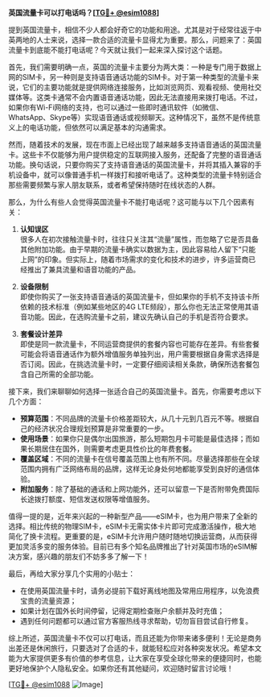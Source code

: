 **英国流量卡可以打电话吗？[[TG💪+ @esim1088](https://t.me/s/esim1088)]**

提到英国流量卡，相信不少人都会好奇它的功能和用途。尤其是对于经常往返于中英两地的人士来说，选择一款合适的流量卡显得尤为重要。那么，问题来了：英国流量卡到底能不能打电话呢？今天就让我们一起来深入探讨这个话题。

首先，我们需要明确一点，英国的流量卡主要分为两大类：一种是专门用于数据上网的SIM卡，另一种则是支持语音通话功能的SIM卡。对于第一种类型的流量卡来说，它们的主要功能就是提供网络连接服务，比如浏览网页、观看视频、使用社交媒体等。这类卡通常不会内置语音通话功能，因此无法直接用来拨打电话。不过，如果你有Wi-Fi网络的支持，也可以通过一些即时通讯软件（如微信、WhatsApp、Skype等）实现语音通话或视频聊天。这种情况下，虽然不是传统意义上的电话功能，但依然可以满足基本的沟通需求。

然而，随着技术的发展，现在市面上已经出现了越来越多支持语音通话的英国流量卡。这些卡不仅能够为用户提供稳定的互联网接入服务，还配备了完整的语音通话功能。换句话说，只要你购买了支持语音通话的英国流量卡，并将其插入兼容的手机设备中，就可以像普通手机一样拨打和接听电话了。这种类型的流量卡特别适合那些需要频繁与家人朋友联系，或者希望保持随时在线状态的人群。

那么，为什么有些人会觉得英国流量卡不能打电话呢？这可能与以下几个因素有关：

1. **认知误区**  
很多人在初次接触流量卡时，往往只关注其“流量”属性，而忽略了它是否具备其他附加功能。由于早期的流量卡确实以数据为主，因此容易给人留下“只能上网”的印象。但实际上，随着市场需求的变化和技术的进步，许多运营商已经推出了兼具流量和语音功能的产品。

2. **设备限制**  
即使你购买了一张支持语音通话的英国流量卡，但如果你的手机不支持该卡所依赖的技术标准（例如某些地区的4G LTE频段），那么你也无法正常使用其语音功能。因此，在选购流量卡之前，建议先确认自己的手机是否符合要求。

3. **套餐设计差异**  
即使是同一款流量卡，不同运营商提供的套餐内容也可能存在差异。有些套餐可能会将语音通话作为额外增值服务单独列出，用户需要根据自身需求选择是否订阅。因此，在挑选流量卡时，一定要仔细阅读相关条款，确保所选套餐包含自己所需的全部功能。

接下来，我们来聊聊如何选择一张适合自己的英国流量卡。首先，你需要考虑以下几个方面：

- **预算范围**：不同品牌的流量卡价格差距较大，从几十元到几百元不等。根据自己的经济状况合理规划预算是非常重要的一步。
- **使用场景**：如果你只是偶尔出国旅游，那么短期包月卡可能是最佳选择；而如果长期居住在国外，则需要考虑更具性价比的年费套餐。
- **覆盖区域**：不同的流量卡在信号覆盖范围上也有所不同。尽量选择那些在全球范围内拥有广泛网络布局的品牌，这样无论身处何地都能享受到良好的通信体验。
- **附加服务**：除了基础的通话和上网功能外，还可以留意一下是否附带免费国际长途拨打额度、短信发送权限等增值服务。

值得一提的是，近年来兴起的一种新型产品——eSIM卡，也为用户带来了全新的选择。相比传统的物理SIM卡，eSIM卡无需实体卡片即可完成激活操作，极大地简化了换卡流程。更重要的是，eSIM卡允许用户随时随地切换运营商，从而获得更加灵活多变的服务体验。目前已有多个知名品牌推出了针对英国市场的eSIM解决方案，感兴趣的朋友们不妨多多了解一下！

最后，再给大家分享几个实用的小贴士：
- 在使用英国流量卡时，请务必提前下载好离线地图及常用应用程序，以免浪费宝贵的流量资源；
- 如果计划在国外长时间停留，记得定期检查账户余额并及时充值；
- 遇到任何问题都可以通过官方客服热线寻求帮助，切勿盲目尝试自行修复。

综上所述，英国流量卡不仅可以打电话，而且还能为你带来诸多便利！无论是商务出差还是休闲旅行，只要选对了合适的卡，就能轻松应对各种突发状况。希望本文能为大家提供更多有价值的参考信息，让大家在享受全球化带来的便捷同时，也能更好地保护个人隐私安全。如果你还有其他疑问，欢迎随时留言讨论哦！

[[TG💪+ @esim1088](https://t.me/s/esim1088) ![Image](https://i.postimg.cc/4NQfJmqS/Snipaste-2025-05-13-00-14-12.png)]